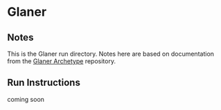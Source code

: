 # Glaner

## Notes

This is the Glaner run directory.  Notes here are based 
on documentation from the [Glaner Archetype](https://github.com/gleanerio/archetype)
repository.

## Run Instructions

coming soon
